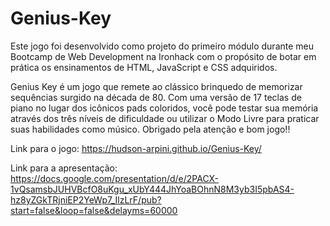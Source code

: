 # Genius-Key

Este jogo foi desenvolvido como projeto do primeiro módulo durante meu Bootcamp de Web Development na Ironhack com o propósito de botar em prática os ensinamentos de HTML, JavaScript e CSS adquiridos.

Genius Key é um jogo que remete ao clássico brinquedo de memorizar sequências surgido na década de 80. Com uma versão de 17 teclas de piano no lugar dos icônicos pads coloridos,
você pode testar sua memória através dos três níveis de dificuldade ou utilizar o Modo Livre para praticar suas habilidades como músico. Obrigado pela atenção e bom jogo!!

Link para o jogo: https://hudson-arpini.github.io/Genius-Key/

Link para a apresentação: https://docs.google.com/presentation/d/e/2PACX-1vQsamsbJUHVBcfO8uKgu_xUbY444JhYoaBOhnN8M3yb3I5pbAS4-hz8yZGkTRjniEP2YeWp7_IlzLrF/pub?start=false&loop=false&delayms=60000
